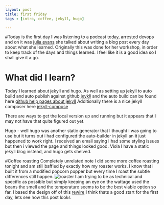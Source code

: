 ```yaml
---
layout: post
title: first friday
tags : [intro, coffee, jekyll, hugo]

---
```


#Today is the first day
I was listening to a podcast today, arrested devops and on it was  [julia evans](https://jvns.ca/ "julia evans") she talked about writing a blog post every day about what she learned.  Originally this was done for her workshop, in order to keep track of the days and things learned.  I feel like it is a good idea so I shall give it a go.

# What did I learn?
Today I learned about jekyll and hugo. As well as setting up jekyll to auto build and auto publish against github [jeykll](https://jekyllrb.com/docs/posts/ "jeykll") and the auto build can be found here  [github help pages about jekyll](https://help.github.com/articles/using-jekyll-as-a-static-site-generator-with-github-pages/ "github help pages about jekyll")   Additionally there is a nice jekyll composer here [jekyll-compose](https://github.com/jekyll/jekyll-compose "jekyll-compose")

There are ways to get the local version up and running but it appears that I may not have that quite figured out yet.

Hugo - well hugo was another static generator that I thought i was going to use but it turns out i had configured the auto-builder in jekyll an it just happened to work right.   I received an email saying I had some styling issues but then i viewed the page and things looked good.  Viola I have a static jekyll blog instead, and hugo gets shelved.  

#Coffee roasting
Completely unrelated note I did some more coffee roasting tonight and am still baffled by exactly how my roaster works. I know that i built it from a modified popcorn popper but every time I roast the subtle differences still happen. ![roaster](https://ridingintraffic.github.io/assets/images/roaster.jpg)
 I am trying to be as technical and specific as possible but simply keeping an eye on the wattage used the beans the smell and the temperature seems to be the best viable option so far. I based the design off of this [rewire](https://ineedcoffee.com/west-bend-popper-2-rewire-coffee-roasting/ "rewire")
 I think thats a good start for the first day,  lets see how this post looks